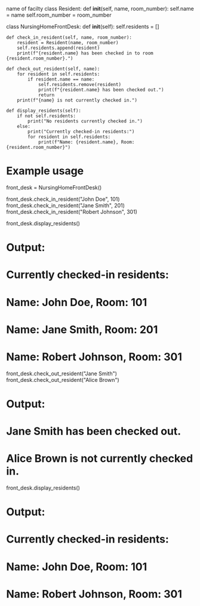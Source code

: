 name of facilty 
class Resident:
    def __init__(self, name, room_number):
        self.name = name
        self.room_number = room_number

class NursingHomeFrontDesk:
    def __init__(self):
        self.residents = []

    def check_in_resident(self, name, room_number):
        resident = Resident(name, room_number)
        self.residents.append(resident)
        print(f"{resident.name} has been checked in to room {resident.room_number}.")

    def check_out_resident(self, name):
        for resident in self.residents:
            if resident.name == name:
                self.residents.remove(resident)
                print(f"{resident.name} has been checked out.")
                return
        print(f"{name} is not currently checked in.")

    def display_residents(self):
        if not self.residents:
            print("No residents currently checked in.")
        else:
            print("Currently checked-in residents:")
            for resident in self.residents:
                print(f"Name: {resident.name}, Room: {resident.room_number}")


# Example usage
front_desk = NursingHomeFrontDesk()

front_desk.check_in_resident("John Doe", 101)
front_desk.check_in_resident("Jane Smith", 201)
front_desk.check_in_resident("Robert Johnson", 301)

front_desk.display_residents()
# Output:
# Currently checked-in residents:
# Name: John Doe, Room: 101
# Name: Jane Smith, Room: 201
# Name: Robert Johnson, Room: 301

front_desk.check_out_resident("Jane Smith")
front_desk.check_out_resident("Alice Brown")
# Output:
# Jane Smith has been checked out.
# Alice Brown is not currently checked in.

front_desk.display_residents()
# Output:
# Currently checked-in residents:
# Name: John Doe, Room: 101
# Name: Robert Johnson, Room: 301
